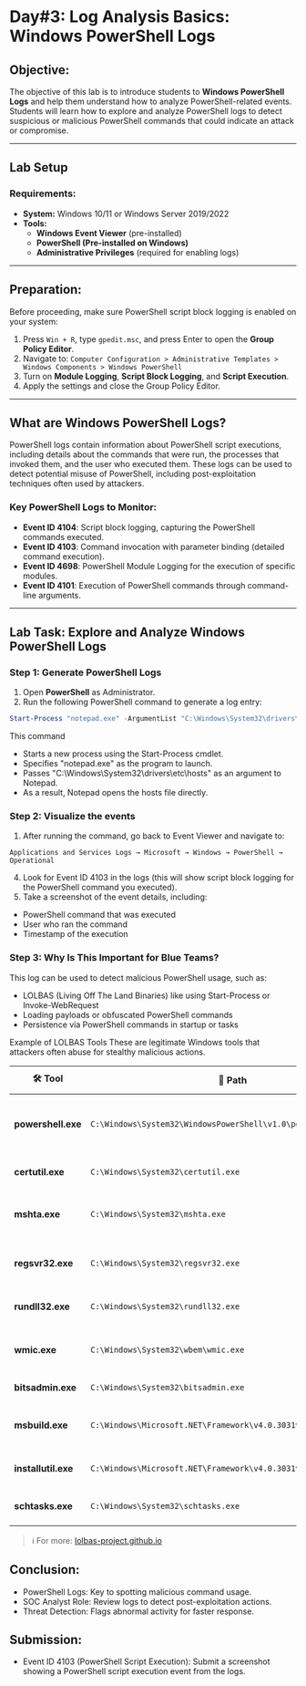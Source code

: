 # **Day#3: Log Analysis Basics: Windows PowerShell Logs**

## **Objective:**
The objective of this lab is to introduce students to **Windows PowerShell Logs** and help them understand how to analyze PowerShell-related events. Students will learn how to explore and analyze PowerShell logs to detect suspicious or malicious PowerShell commands that could indicate an attack or compromise.

---

## **Lab Setup**
### **Requirements:**
- **System:** Windows 10/11 or Windows Server 2019/2022
- **Tools:**
  - **Windows Event Viewer** (pre-installed)
  - **PowerShell (Pre-installed on Windows)**
  - **Administrative Privileges** (required for enabling logs)

---

## **Preparation:**
Before proceeding, make sure PowerShell script block logging is enabled on your system:

1. Press `Win + R`, type `gpedit.msc`, and press Enter to open the **Group Policy Editor**.
2. Navigate to:
`Computer Configuration > Administrative Templates > Windows Components > Windows PowerShell`
3. Turn on **Module Logging**, **Script Block Logging**, and **Script Execution**.
4. Apply the settings and close the Group Policy Editor.

---

## **What are Windows PowerShell Logs?**
PowerShell logs contain information about PowerShell script executions, including details about the commands that were run, the processes that invoked them, and the user who executed them. These logs can be used to detect potential misuse of PowerShell, including post-exploitation techniques often used by attackers.

### **Key PowerShell Logs to Monitor:**
- **Event ID 4104**: Script block logging, capturing the PowerShell commands executed.
- **Event ID 4103**: Command invocation with parameter binding (detailed command execution).
- **Event ID 4698**: PowerShell Module Logging for the execution of specific modules.
- **Event ID 4101**: Execution of PowerShell commands through command-line arguments.

---

## **Lab Task: Explore and Analyze Windows PowerShell Logs**


### **Step 1: Generate PowerShell Logs**
1. Open **PowerShell** as Administrator.
2. Run the following PowerShell command to generate a log entry:
```powershell
Start-Process "notepad.exe" -ArgumentList "C:\Windows\System32\drivers\etc\hosts"
```
This command
-  Starts a new process using the Start-Process cmdlet.
-  Specifies "notepad.exe" as the program to launch.
-  Passes "C:\Windows\System32\drivers\etc\hosts" as an argument to Notepad.
-  As a result, Notepad opens the hosts file directly.


### **Step 2: Visualize the events**

1. After running the command, go back to Event Viewer and navigate to:

`Applications and Services Logs → Microsoft → Windows → PowerShell → Operational`

4. Look for Event ID 4103 in the logs (this will show script block logging for the PowerShell command you executed).
5. Take a screenshot of the event details, including:
 - PowerShell command that was executed
 - User who ran the command
 - Timestamp of the execution
  

### **Step 3: Why Is This Important for Blue Teams?**
This log can be used to detect malicious PowerShell usage, such as:
- LOLBAS (Living Off The Land Binaries) like using Start-Process or Invoke-WebRequest
- Loading payloads or obfuscated PowerShell commands
- Persistence via PowerShell commands in startup or tasks

Example of LOLBAS Tools
These are legitimate Windows tools that attackers often abuse for stealthy malicious actions.

| 🛠️ Tool             | 📌 Path                                             | 🚩 Abuse Technique                                       |
|---------------------|-----------------------------------------------------|----------------------------------------------------------|
| **powershell.exe**  | `C:\Windows\System32\WindowsPowerShell\v1.0\powershell.exe` | Execute payloads, download malware, bypass AV |
| **certutil.exe**    | `C:\Windows\System32\certutil.exe`                  | Download files using: `certutil -urlcache -f`            |
| **mshta.exe**       | `C:\Windows\System32\mshta.exe`                     | Execute malicious HTML apps or remote scripts            |
| **regsvr32.exe**    | `C:\Windows\System32\regsvr32.exe`                  | Load and execute remote/local DLLs                       |
| **rundll32.exe**    | `C:\Windows\System32\rundll32.exe`                  | Execute DLLs or scripts to evade detection               |
| **wmic.exe**        | `C:\Windows\System32\wbem\wmic.exe`                 | Execute commands, gather system info                     |
| **bitsadmin.exe**   | `C:\Windows\System32\bitsadmin.exe`                 | Download/upload files silently                           |
| **msbuild.exe**     | `C:\Windows\Microsoft.NET\Framework\v4.0.30319\msbuild.exe` | Execute malicious C# code in project files  |
| **installutil.exe** | `C:\Windows\Microsoft.NET\Framework\v4.0.30319\installutil.exe` | Run code during .NET assembly install   |
| **schtasks.exe**    | `C:\Windows\System32\schtasks.exe`                  | Create scheduled tasks for persistence                   |

> ℹ️ For more: [lolbas-project.github.io](https://lolbas-project.github.io)

## Conclusion:
- PowerShell Logs: Key to spotting malicious command usage.
- SOC Analyst Role: Review logs to detect post-exploitation actions.
- Threat Detection: Flags abnormal activity for faster response.

## Submission:
- Event ID 4103 (PowerShell Script Execution): Submit a screenshot showing a PowerShell script execution event from the logs.
